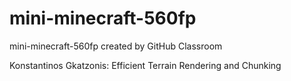 # mini-minecraft-560fp
mini-minecraft-560fp created by GitHub Classroom

Konstantinos Gkatzonis: Efficient Terrain Rendering and Chunking
